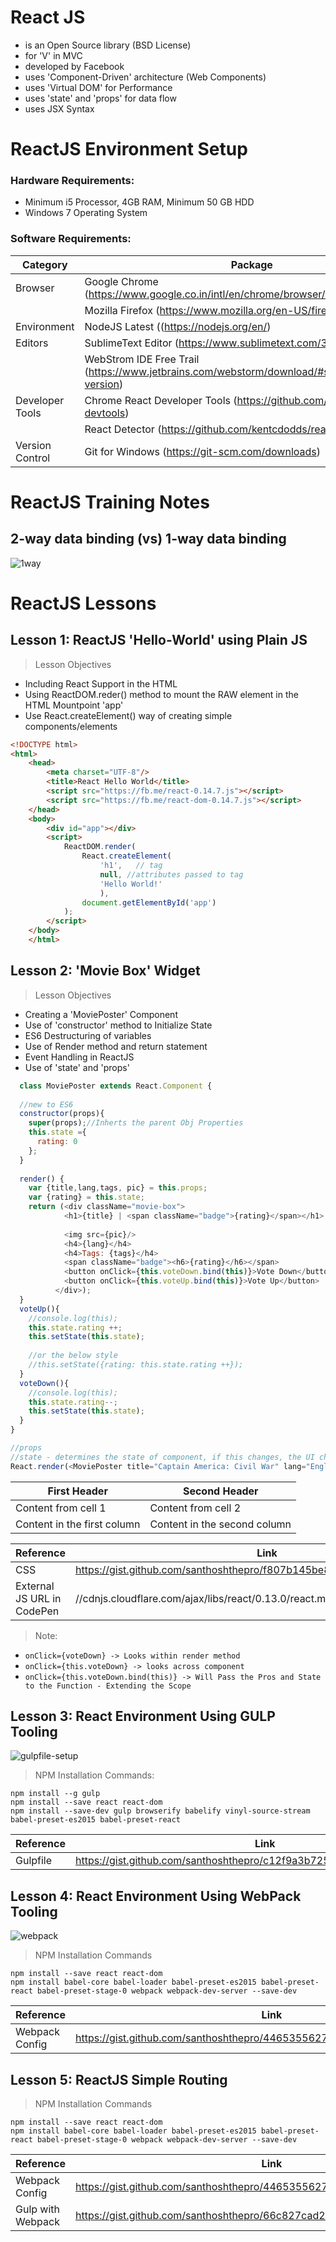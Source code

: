 # React JS 
* is an Open Source library (BSD License)
* for 'V' in MVC
* developed by Facebook
* uses 'Component-Driven' architecture (Web Components)
* uses 'Virtual DOM' for Performance
* uses 'state' and 'props' for data flow
* uses JSX Syntax

# ReactJS Environment Setup

### Hardware Requirements:
* Minimum i5 Processor, 4GB RAM, Minimum 50 GB HDD
* Windows 7 Operating System

### Software Requirements:

Category | Package
-------- | -------
Browser | Google Chrome (https://www.google.co.in/intl/en/chrome/browser/desktop/index.html)
	| Mozilla Firefox (https://www.mozilla.org/en-US/firefox/new/)
Environment | NodeJS Latest ((https://nodejs.org/en/)
Editors  | SublimeText Editor (https://www.sublimetext.com/3)
	 | WebStrom IDE Free Trail (https://www.jetbrains.com/webstorm/download/#section=windows-version)
Developer Tools | Chrome React Developer Tools (https://github.com/facebook/react-devtools)
		| React Detector (https://github.com/kentcdodds/react-detector)
Version Control | Git for Windows (https://git-scm.com/downloads)

# ReactJS Training Notes

## 2-way data binding (vs) 1-way data binding
![1way](https://cloud.githubusercontent.com/assets/1716894/21743240/3492ba1a-d524-11e6-991d-e01f0ba59fb0.png)

# ReactJS Lessons

## Lesson 1: ReactJS 'Hello-World' using Plain JS

>Lesson Objectives

* Including React Support in the HTML
* Using ReactDOM.reder() method to mount the RAW element in the HTML Mountpoint 'app'
* Use React.createElement() way of creating simple components/elements

```html
<!DOCTYPE html>
<html>
	<head>
		<meta charset="UTF-8"/>
		<title>React Hello World</title>
		<script src="https://fb.me/react-0.14.7.js"></script>
		<script src="https://fb.me/react-dom-0.14.7.js"></script>
	</head>
	<body>
		<div id="app"></div>
		<script>
			ReactDOM.render(
				React.createElement(
					'h1',	// tag
					null, //attributes passed to tag
					'Hello World!'
					),
				document.getElementById('app')
			);
		</script>
	</body>
	</html>
```

## Lesson 2: 'Movie Box' Widget

> Lesson Objectives

* Creating a 'MoviePoster' Component
* Use of 'constructor' method to Initialize State
* ES6 Destructuring of variables
* Use of Render method and return statement
* Event Handling in ReactJS
* Use of 'state' and 'props'

```javascript
  class MoviePoster extends React.Component {
  
  //new to ES6
  constructor(props){
    super(props);//Inherts the parent Obj Properties
    this.state ={
      rating: 0
    };
  }
  
  render() {
    var {title,lang,tags, pic} = this.props;
    var {rating} = this.state;
    return (<div className="movie-box">
            <h1>{title} | <span className="badge">{rating}</span></h1>
        
            <img src={pic}/>
            <h4>{lang}</h4>
            <h4>Tags: {tags}</h4>
            <span className="badge"><h6>{rating}</h6></span>
            <button onClick={this.voteDown.bind(this)}>Vote Down</button>
            <button onClick={this.voteUp.bind(this)}>Vote Up</button>
          </div>);
  }
  voteUp(){
    //console.log(this);
    this.state.rating ++;
    this.setState(this.state);
    
    //or the below style
    //this.setState({rating: this.state.rating ++});
  }
  voteDown(){
    //console.log(this);
    this.state.rating--;
    this.setState(this.state);
  }
}

//props
//state - determines the state of component, if this changes, the UI changes
React.render(<MoviePoster title="Captain America: Civil War" lang="English" tags={['Thriller ',' sci-fi ',' action']} pic="http://bit.ly/1qAkFMf"/>, document.getElementById('app'));

```
First Header | Second Header
------------ | -------------
Content from cell 1 | Content from cell 2
Content in the first column | Content in the second column

Reference | Link
--------- | ----
CSS | https://gist.github.com/santhoshthepro/f807b145be81d3c131160c9d62f3f003  
External JS URL in CodePen | //cdnjs.cloudflare.com/ajax/libs/react/0.13.0/react.min.js

>Note:

* `onClick={voteDown} -> Looks within render method`
* `onClick={this.voteDown} -> looks across component`
* `onClick={this.voteDown.bind(this)} -> Will Pass the Pros and State to the Function - Extending the Scope`

## Lesson 3: React Environment Using GULP Tooling

![gulpfile-setup](https://cloud.githubusercontent.com/assets/1716894/21743180/f871d3e6-d522-11e6-8027-a1008fcd87ad.png)

>NPM Installation Commands:

```
npm install --g gulp
npm install --save react react-dom
npm install --save-dev gulp browserify babelify vinyl-source-stream babel-preset-es2015 babel-preset-react
```


Reference | Link
--------- | ----
Gulpfile | https://gist.github.com/santhoshthepro/c12f9a3b725ca984303cddb1df25afc9

## Lesson 4: React Environment Using WebPack Tooling

![webpack](https://cloud.githubusercontent.com/assets/1716894/21743202/7d41f68c-d523-11e6-9700-77a1bf8d8c2d.png)

> NPM Installation Commands

```
npm install --save react react-dom
npm install babel-core babel-loader babel-preset-es2015 babel-preset-react babel-preset-stage-0 webpack webpack-dev-server --save-dev
```
Reference | Link
--------- | ----
Webpack Config | https://gist.github.com/santhoshthepro/44653556270888883d4ad70026b2b57b

## Lesson 5: ReactJS Simple Routing

>NPM Installation Commands

```
npm install --save react react-dom
npm install babel-core babel-loader babel-preset-es2015 babel-preset-react babel-preset-stage-0 webpack webpack-dev-server --save-dev
```


Reference | Link
--------- | ----
Webpack Config | https://gist.github.com/santhoshthepro/44653556270888883d4ad70026b2b57b
Gulp with Webpack | https://gist.github.com/santhoshthepro/66c827cad2c808cc5f9ff6fab86cc396
